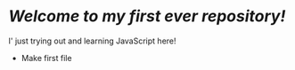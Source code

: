 # _Welcome to my first ever repository!_

I' just trying out and learning JavaScript here!

- Make first file
